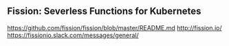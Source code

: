 Fission: Severless Functions for Kubernetes
--------------------------------------------



https://github.com/fission/fission/blob/master/README.md
http://fission.io/
https://fissionio.slack.com/messages/general/
